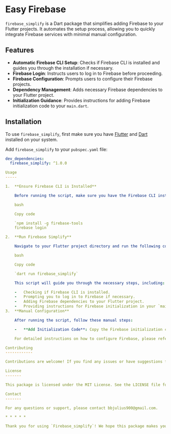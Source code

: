# Easy Firebase

`firebase_simplify` is a Dart package that simplifies adding Firebase to your Flutter projects. It automates the setup process, allowing you to quickly integrate Firebase services with minimal manual configuration.

## Features

- **Automatic Firebase CLI Setup**: Checks if Firebase CLI is installed and guides you through the installation if necessary.
- **Firebase Login**: Instructs users to log in to Firebase before proceeding.
- **Firebase Configuration**: Prompts users to configure their Firebase projects.
- **Dependency Management**: Adds necessary Firebase dependencies to your Flutter project.
- **Initialization Guidance**: Provides instructions for adding Firebase initialization code to your `main.dart`.

## Installation

To use `firebase_simplify`, first make sure you have [Flutter](https://flutter.dev/docs/get-started/install) and [Dart](https://dart.dev/get-dart) installed on your system.

Add `firebase_simplify` to your `pubspec.yaml` file:

```yaml
dev_dependencies:
  firebase_simplify: ^1.0.0

Usage
-----

1.  **Ensure Firebase CLI is Installed**

    Before running the script, make sure you have the Firebase CLI installed and you're logged in. If not, install the Firebase CLI and log in by running:

    bash

    Copy code

    `npm install -g firebase-tools
    firebase login`

2.  **Run Firebase Simplify**

    Navigate to your Flutter project directory and run the following command to start the setup process:

    bash

    Copy code

    `dart run firebase_simplify`

    This script will guide you through the necessary steps, including:

    -   Checking if Firebase CLI is installed.
    -   Prompting you to log in to Firebase if necessary.
    -   Adding Firebase dependencies to your Flutter project.
    -   Providing instructions for Firebase initialization in your `main.dart` file.
3.  **Manual Configuration**

    After running the script, follow these manual steps:

    -   **Add Initialization Code**: Copy the Firebase initialization code provided by the script and add it to your `lib/main.dart` file.

    For detailed instructions on how to configure Firebase, please refer to the official Firebase documentation.

Contributing
------------

Contributions are welcome! If you find any issues or have suggestions for improvements, please open an issue or submit a pull request.

License
-------

This package is licensed under the MIT License. See the LICENSE file for more details.

Contact
-------

For any questions or support, please contact bbjulius900@gmail.com.

* * * * *

Thank you for using `Firebase_simplify`! We hope this package makes your Firebase integration easier and more efficient.
